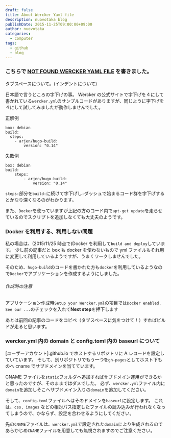 ```yaml
---
draft: false
title: About Wercker Yaml file
description: nuovotaka blog
publishDate: 2015-11-25T09:00:00+09:00
author: nuovotaka
categories:
  - computer
tags:
  - github
  - blog
---
```


### こちらで [NOT FOUND WERCKER YAML FILE](http://blog.nuovotaka.com/2015/11/not-found-wercker/) を書きました。

タブスペースについて。(インデントについて)

日本語で言うところの字下げの事。
Wercker の公式サイトで字下げを４にして書かれている`wercker.yml`のサンプルコードがありますが、同じように字下げを４にして試してみましたが動作しませんでした。

正解例

```
box: debian
build:
  steps:
    - arjen/hugo-build:
        version: "0.14"
```

失敗例

```
box: debian
build:
    steps:
        - arjen/hugo-build:
            version: "0.14"
```

`steps:`部分を`build:`に続けて字下げし`-`ダッシュで始まるコード群を字下げするとかなり深くなるのがわかります。

また、`Docker`を使っていますが上記の方のコード内で`apt-get update`を走らせているのでスクリプトを追加しなくても大丈夫のようです。

### Docker を利用する、利用しない問題

私の場合は、(2015/11/25 時点で)Docker を利用して`build and deploy`しています。
少し前の記事だと box も docker を使わないもので yml ファイルもそれ用に変更して利用しているようですが、うまくワークしませんでした。

そのため、`hugo-build`のコードを書かれた方も`docker`を利用しているようなので`Docker`でアプリケーションを作成するようにしました。

###### 作成時の注意

アプリケーション作成時`Setup your Wercker.yml`の項目では`Docker enabled. See our ...`のチェックを入れて**Next step**を押下します

あとは前回の記事のコードをコピペ（タブスペースに気をつけて！）すればビルドが走ると思います。

### wercker.yml 内の domain と config.toml 内の baseurl について

[ユーザーアカウント].github.io でホストするリポジトリに A レコードを設定していています。
そして、別リポジトリでもう一つを`gh-pages`としてホスト下ものへ cname でサブドメインを当てています。

CNAME ファイルを`static`フォルダへ追加すればサブドメイン運用ができるかと思ったのですが、そのままではダメでした。
必ず、`wercker.yml`ファイル内に`domain`を追加しそこへサブドメイン入りの`domain`を追加してください。

そして、`config.toml`ファイルへはそのドメインを`baseurl`に設定します。
これは、`css, images` などの相対パス指定したファイルの読み込みが行われなくなってしまうので、かならず、設定を合わせるようにしてください。

先の`CNAME`ファイルは、`wercker.yml`で設定された`domain`により生成されるのであらかじめ`CNAME`ファイルを用意しても無視されますのでご注意ください。
